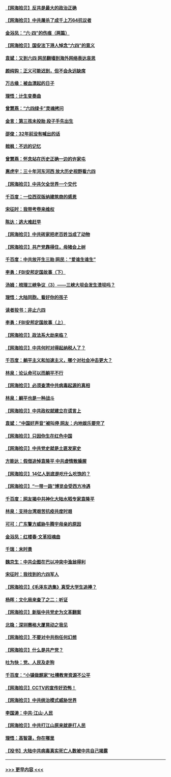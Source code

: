 #### [【网海拾贝】反共是最大的政治正确](../pages/nsc993/n13007051.md?t=06091002) 
#### [【网海拾贝】中共屠杀了成千上万64抗议者](../pages/nsc993/n13002713.md?t=06091002) 
#### [金浴凤：“六·四”的伤痕（两篇）](../pages/nsc993/n13001719.md?t=06091002) 
#### [【网海拾贝】国安法下港人悼念“六四”的意义](../pages/nsc993/n13001039.md?t=06091002) 
#### [袁斌：又到六四 网民翻墙到海外网络表达哀思](../pages/nsc993/n13000995.md?t=06091002) 
#### [颜纯钩：正义可能迟到，但不会永远缺席](../pages/nsc993/n13000920.md?t=06091002) 
#### [万古缘：被血漂起的日子](../pages/nsc993/n13000914.md?t=06091002) 
#### [理悟：计生变奏曲](../pages/nsc993/n13000414.md?t=06091002) 
#### [曾慧燕：“六四绿卡”灵魂拷问](../pages/nsc993/n13000277.md?t=06091002) 
#### [金言：第三孩未投胎 段子手先出生](../pages/nsc993/n13000215.md?t=06091002) 
#### [邵俊：32年前没有喊出的话](../pages/nsc993/n13000181.md?t=06091002) 
#### [戟枫：不远的记忆](../pages/nsc993/n13000121.md?t=06091002) 
#### [曾慧燕：怀念站在历史正确一边的许家屯](../pages/nsc993/n13000073.md?t=06091002) 
#### [惠虎宇：三十年河东河西 放大历史视野看六四](../pages/nsc993/n13000018.md?t=06091002) 
#### [【网海拾贝】中共欠全世界一个交代](../pages/nsc993/n12998706.md?t=06091002) 
#### [千百度：一位西双版纳建筑商的感恩](../pages/nsc993/n12998487.md?t=06091002) 
#### [宋征时：我带考卷来维权](../pages/nsc993/n12994088.md?t=06091002) 
#### [陈达：逃大难赶早](../pages/nsc993/n12993569.md?t=06091002) 
#### [【网海拾贝】中共砖家把老百姓当成了动物](../pages/nsc993/n12993483.md?t=06091002) 
#### [【网海拾贝】共产党靠得住，母猪会上树](../pages/nsc993/n12990730.md?t=06091002) 
#### [千百度：中共放开生三胎 网民：“爱谁生谁生”](../pages/nsc993/n12990644.md?t=06091002) 
#### [李勇：FBI安邦定国故事（下）](../pages/nsc993/n12987854.md?t=06091002) 
#### [汤姆：梳理三峡争议（3）——三峡大坝会发生溃坝吗？](../pages/nsc993/n12989806.md?t=06091002) 
#### [理悟：大陆同胞，看好你的孩子](../pages/nsc993/n12989778.md?t=06091002) 
#### [读者投书：非止六四](../pages/nsc993/n12989673.md?t=06091002) 
#### [李勇：FBI安邦定国故事（上）](../pages/nsc993/n12987749.md?t=06091002) 
#### [【网海拾贝】政法系大劫来临？](../pages/nsc993/n12987596.md?t=06091002) 
#### [【网海拾贝】中共何时对得起纳税人了？](../pages/nsc993/n12985578.md?t=06091002) 
#### [千百度：躺平主义和加速主义，哪个对社会冲击更大？](../pages/nsc993/n12985512.md?t=06091002) 
#### [林泉：论认命可以而躺平不行](../pages/nsc993/n12985505.md?t=06091002) 
#### [【网海拾贝】必须查清中共病毒起源的真相](../pages/nsc993/n12984276.md?t=06091002) 
#### [林泉：躺平也是一种战斗](../pages/nsc993/n12984194.md?t=06091002) 
#### [【网海拾贝】中共政权就建立在谎言上](../pages/nsc993/n12981880.md?t=06091002) 
#### [袁斌：“中国好声音”被叫停 网友：内地娱乐要完了](../pages/nsc993/n12981826.md?t=06091002) 
#### [【网海拾贝】只因你生在红色中国](../pages/nsc993/n12979096.md?t=06091002) 
#### [【网海拾贝】中共党史就是土匪发家史](../pages/nsc993/n12976478.md?t=06091002) 
#### [方能达：假借追悼袁隆平 中共虚情散臊腥](../pages/nsc993/n12976396.md?t=06091002) 
#### [【网海拾贝】14亿人到底是吃什么吃饱的？](../pages/nsc993/n12974125.md?t=06091002) 
#### [【网海拾贝】“一带一路”博览会受西方冷遇](../pages/nsc993/n12971787.md?t=06091002) 
#### [千百度：网友揭中共神化大陆水稻专家袁隆平](../pages/nsc993/n12971733.md?t=06091002) 
#### [林泉：支持台湾艰苦抗疫共度时艰](../pages/nsc993/n12971350.md?t=06091002) 
#### [可可：广东警方威胁牛腾宇母亲的原因](../pages/nsc993/n12971100.md?t=06091002) 
#### [金浴凤：红楼春·文革招魂曲](../pages/nsc993/n12970354.md?t=06091002) 
#### [千瑞：末时景](../pages/nsc993/n12970337.md?t=06091002) 
#### [魏京生：中共企图在巴以冲突中渔翁得利](../pages/nsc993/n12970286.md?t=06091002) 
#### [宋征时：我找到的六四军人](../pages/nsc993/n12970213.md?t=06091002) 
#### [【网海拾贝】《毛泽东选集》真受大学生追捧？](../pages/nsc993/n12968779.md?t=06091002) 
#### [杨晖：文化局来查了之二：听证](../pages/nsc993/n12966528.md?t=06091002) 
#### [【网海拾贝】新版中共党史为文革翻案](../pages/nsc993/n12967526.md?t=06091002) 
#### [北隐：深圳赛格大厦晃动之我见](../pages/nsc993/n12967393.md?t=06091002) 
#### [【网海拾贝】不要对中共抱任何幻想](../pages/nsc993/n12965222.md?t=06091002) 
#### [【网海拾贝】什么是共产党？](../pages/nsc993/n12962781.md?t=06091002) 
#### [吐为快：党、人民及走狗](../pages/nsc993/n12962747.md?t=06091002) 
#### [千百度：“小镇做题家”吐槽教育资源不公平](../pages/nsc993/n12962705.md?t=06091002) 
#### [【网海拾贝】CCTV的宣传好恐怖！](../pages/nsc993/n12959984.md?t=06091002) 
#### [【网海拾贝】中共统治模式威胁世界](../pages/nsc993/n12957622.md?t=06091002) 
#### [李国涛：中共‧江山‧人民](../pages/nsc993/n12957502.md?t=06091002) 
#### [【网海拾贝】中共打江山原来就是打人民](../pages/nsc993/n12954345.md?t=06091002) 
#### [理悟：高智晟，你在哪里](../pages/nsc993/n12953115.md?t=06091002) 
#### [【投书】大陆中共病毒真实死亡人数被中共自己揭露](../pages/nsc993/n12953050.md?t=06091002) 

----
#### [ >>> 更早内容 <<< ](../indexes/nsc993-earlier.md)
